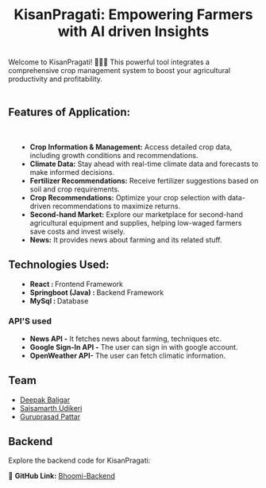 <h1 align="center">KisanPragati: Empowering Farmers with AI driven Insights</h1>
  <br>
Welcome to KisanPragati! 🧑‍🌾🌱 This powerful tool integrates a comprehensive crop management system to boost your agricultural productivity and profitability.  <br>
<br>

<h2>Features of Application: </h2>  <br>
<ul style="list-style-type: disc; margin-left: 20px;">
  <li><strong>Crop Information & Management:</strong> Access detailed crop data, including growth conditions and recommendations.</li>
  <li><strong>Climate Data:</strong> Stay ahead with real-time climate data and forecasts to make informed decisions.</li>
  <li><strong>Fertilizer Recommendations:</strong> Receive fertilizer suggestions based on soil and crop requirements.</li>
  <li><strong>Crop Recommendations:</strong> Optimize your crop selection with data-driven recommendations to maximize returns.</li>
  <li><strong>Second-hand Market:</strong> Explore our marketplace for second-hand agricultural equipment and supplies, helping low-waged farmers save costs and invest wisely.</li>
  <li><strong>News:</strong> It provides news about farming and its related stuff.</li>
</ul>

<h2>Technologies Used: </h2>
<ul style="list-style-type: disc; margin-left: 20px;">
  <li><strong>React :  </strong>Frontend Framework</li>
   <li><strong>Springboot (Java) :  </strong>Backend Framework</li>
  <li><strong>MySql :  </strong>Database</li>
</ul>
<h3>API'S used</h3>
<ul style="list-style-type: disc; margin-left: 20px;">
  <li><strong>News API -</strong> It fetches news about farming, techniques etc.</li>
  <li><strong>Google Sign-In API -</strong> The user can sign in with google account.</li>
  <li><strong>OpenWeather API-</strong> The user can fetch climatic information.</li>
</ul>

<h2>Team</h2>

- [Deepak Baligar](https://github.com/deepakbaligar-83)<br>
- [Saisamarth Udikeri](https://github.com/Saisamarth21)<br>
- [Guruprasad Pattar](https://github.com/Guruprasad006)



<h2>Backend</h2>
Explore the backend code for KisanPragati:

🔗 **GitHub Link:** [Bhoomi-Backend](https://github.com/deepakbaligar-83/Bhoomi-Backend.git)



